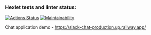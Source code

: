 ### Hexlet tests and linter status:
[![Actions Status](https://github.com/denikeev/frontend-project-12/workflows/hexlet-check/badge.svg)](https://github.com/denikeev/frontend-project-12/actions)
[![Maintainability](https://api.codeclimate.com/v1/badges/be3078bf3978842f011c/maintainability)](https://codeclimate.com/github/denikeev/frontend-project-12/maintainability) 

Chat application demo - https://slack-chat-production.up.railway.app/